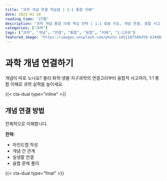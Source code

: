 ```yaml
---
title: "과학 개념 연결 학습법 | 1:1 통합 이해"
date: 2025-01-28
reading_time: "27줄"
description: "과학 개념 통합 이해 핵심 전략 | 1:1 맞춤 지도, 개념 연결, 융합 사고 [2025년]"
categories: ["과목"]
tags: ["과학", "개념", "연결", "통합", "융합", "이해", "1:1과외"]
featured_image: "https://images.unsplash.com/photo-1451187580459-43490279c0fa?w=1200&h=630&fit=crop"
---
```


# 과학 개념 연결하기

개념이 따로 노나요? 물리·화학·생물·지구과학의 연결고리부터 융합적 사고까지, 1:1 통합 이해로 과학 실력을 높이세요.

{{< cta-dual type="inline" >}}

## 개념 연결 방법

전체적으로 이해합니다.

**전략:**
- 마인드맵 작성
- 개념 간 관계
- 실생활 연결
- 융합 문제 풀이

{{< cta-dual type="final" >}}
